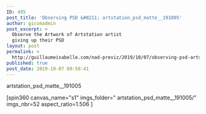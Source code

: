 ```yaml
---
ID: 495
post_title: 'Observing PSD &#8211; artstation_psd_matte__191005'
author: gicomadmin
post_excerpt: >
  Observe the Artwork of Artstation artist
  giving up their PSD
layout: post
permalink: >
  http://guillaumeisabelle.com/nad-previz/2019/10/07/observing-psd-artstation_psd_matte__191005/
published: true
post_date: 2019-10-07 09:50:41
---
```

<!-- wp:paragraph -->



<!-- /wp:paragraph -->

<!-- wp:paragraph -->

artstation_psd_matte__191005

<!-- /wp:paragraph -->

<!-- wp:paragraph -->

[spin360 canvas_name="s1" imgs_folder=" artstation_psd_matte__191005/" imgs_nbr=52 aspect_ratio=1.506 ] 

<!-- /wp:paragraph -->